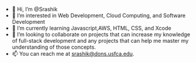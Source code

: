 - 👋 Hi, I’m @Srashik
- 👀 I’m interested in Web Development, Cloud Computing, and Software Development
- 🌱 I’m currently learning Javascript,AWS, HTML, CSS, and Xcode
- 💞️ I’m looking to collaborate on projects that can increase my knowledge of full-stack development and any projects that can help me master my understanding of those concepts.
- 📫 You can reach me at srashik@dons.usfca.edu. 

<!---
Srashik/Srashik is a ✨ special ✨ repository because its `README.md` (this file) appears on your GitHub profile.
You can click the Preview link to take a look at your changes.
--->
